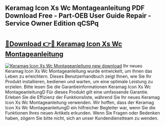 ## Keramag Icon Xs Wc Montageanleitung PDF Download Free - Part-OEB User Guide Repair - Service Owner Edition qCSPq

# <h2><a href="http://df88mz.blite.top/?on=Keramag+Icon+Xs+Wc+Montageanleitung">🔗Download 👉🔴 Keramag Icon Xs Wc Montageanleitung</a></h2>

[![Keramag Icon Xs Wc Montageanleitung new download](https://i.imgur.com/lujVjoI.png)](http://df88mz.blite.top/?on=Keramag+Icon+Xs+Wc+Montageanleitung)
Ihr neues Keramag Icon Xs Wc Montageanleitung wurde entwickelt, um Ihnen das Leben zu erleichtern. Dieses Benutzerhandbuch zeigt Ihnen, wie Sie Ihr Produkt installieren, bedienen und warten, um eine optimale Leistung zu erzielen. Bitte lesen Sie die Garantieinformationen Keramag Icon Xs Wc MontageanleitungD Für dieses Produkt gilt eine umfassende Garantie. Erleben Sie die Effizienz der Funktionsliste, während Sie Ihr neues Keramag Icon Xs Wc Montageanleitung verwenden. Wir hoffen, dass der Keramag Icon Xs Wc MontageanleitungD ein hilfreicher Begleiter war, wenn Sie die Funktionen Ihres neuen Artikels erkunden. Wenn Sie Fragen oder Bedenken haben, zögern Sie bitte nicht, sich an unser Kundendienstteam zu wenden.
